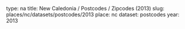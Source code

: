 type: na
title: New Caledonia / Postcodes / Zipcodes (2013)
slug: places/nc/datasets/postcodes/2013
place: nc
dataset: postcodes
year: 2013
